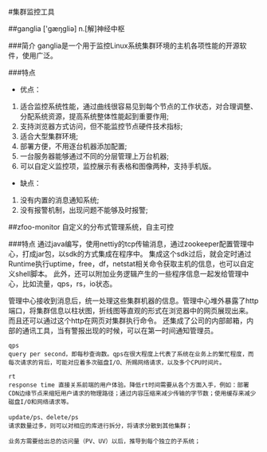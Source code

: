 #集群监控工具


##ganglia ['ɡæŋɡliə] n.[解]神经中枢

###简介
ganglia是一个用于监控Linux系统集群环境的主机各项性能的开源软件，使用广泛。

###特点
- 优点：
1. 适合监控系统性能，通过曲线很容易见到每个节点的工作状态，对合理调整、分配系统资源，提高系统整体性能起到重要作用;
2. 支持浏览器方式访问，但不能监控节点硬件技术指标;
3. 适合大型集群环境;
4. 部署方便，不用逐台机器添加配置;
5. 一台服务器能够通过不同的分层管理上万台机器;
6. 可以自定义监控项，监控展示有表格和图像两种，支持手机版。

- 缺点：
1. 没有内置的消息通知系统;
2. 没有报警机制，出现问题不能够及时报警;


##zfoo-monitor
自定义的分布式管理系统，自主可控

###特点
通过java编写，使用nettiy的tcp传输消息，通过zookeeper配置管理中心，打成jar包，以sdk的方式集成在程序中。
集成这个sdk过后，就会定时通过Runtime执行uptime，free，df，netstat相关命令获取主机的信息，也可以自定义shell脚本。
此外，还可以附加业务逻辑产生的一些程序信息一起发给管理中心，比如流量，qps，rs，io状态。

管理中心接收到消息后，统一处理这些集群机器的信息。管理中心堆外暴露了http端口，将集群信息以柱状图，折线图等直观的形式在浏览器中的网页展现出来。
而且还可以通过这个http在网页对集群执行命令。
还集成了公司的内部邮箱，内部的通讯工具，当有警报出现的时候，可以在第一时间通知管理员。
```
qps
query per second，即每秒查询数。qps在很大程度上代表了系统在业务上的繁忙程度，而每次请求的背后，可能对应着多次磁盘I/O、所赐网络请求，以及多个CPU时间片。

rt
response time 直接关系前端的用户体验。降低rt时间需要从各个方面入手，例如：部署CDN边缘节点来缩短用户请求的物理路径；通过内容压缩来减少传输的字节数；使用缓存来减少磁盘I/O和网络请求等。

update/ps、delete/ps
请求数量过多，则可以对相应的库进行拆分，将请求分散到其他集群；

业务方需要给出总的访问量（PV、UV）以后，推导到每个独立的子系统；
```
